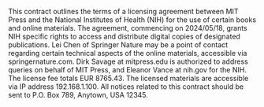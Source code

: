 This contract outlines the terms of a licensing agreement between MIT Press and the National Institutes of Health (NIH) for the use of certain books and online materials. The agreement, commencing on 2024/05/18, grants NIH specific rights to access and distribute digital copies of designated publications. Lei Chen of Springer Nature may be a point of contact regarding certain technical aspects of the online materials, accessible via springernature.com. Dirk Savage at mitpress.edu is authorized to address queries on behalf of MIT Press, and Eleanor Vance at nih.gov for the NIH. The license fee totals EUR 8765.43. The licensed materials are accessible via IP address 192.168.1.100. All notices related to this contract should be sent to P.O. Box 789, Anytown, USA 12345.
